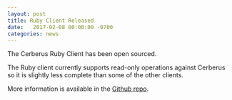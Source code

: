 ```yaml
---
layout: post
title: Ruby Client Released
date:   2017-02-08 00:00:00 -0700
categories: news
---
```


The Cerberus Ruby Client has been open sourced.

The Ruby client currently supports read-only operations against Cerberus so it is slightly less complete than some of
the other clients.

More information is available in the <a target="_blank" onclick="trackOutboundLink('https://github.com/Nike-Inc/cerberus-ruby-client/')" href="https://github.com/Nike-Inc/cerberus-ruby-client/">Github repo</a>.
